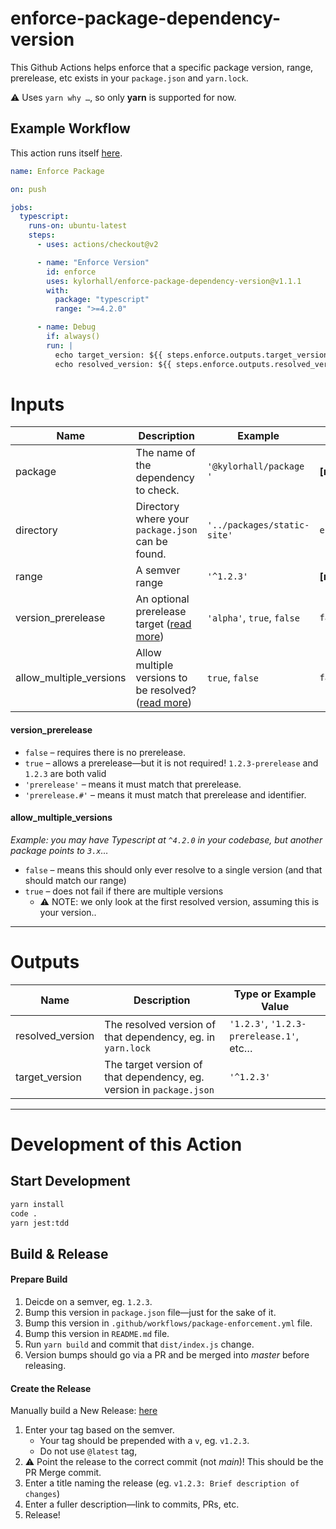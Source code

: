# enforce-package-dependency-version

This Github Actions helps enforce that a specific package version, range, prerelease, etc exists in your `package.json` and `yarn.lock`.

:warning: Uses `yarn why …`, so only **yarn** is supported for now.

## Example Workflow

This action runs itself [here](https://github.com/kylorhall/enforce-package-dependency-version/blob/main/.github/workflows/package-enforcement.yml).

```yaml
name: Enforce Package

on: push

jobs:
  typescript:
    runs-on: ubuntu-latest
    steps:
      - uses: actions/checkout@v2

      - name: "Enforce Version"
        id: enforce
        uses: kylorhall/enforce-package-dependency-version@v1.1.1
        with:
          package: "typescript"
          range: ">=4.2.0"

      - name: Debug
        if: always()
        run: |
          echo target_version: ${{ steps.enforce.outputs.target_version }}
          echo resolved_version: ${{ steps.enforce.outputs.resolved_version }}
```

# Inputs

| Name                    | Description                                                                     | Example                     | Default Value          |
| ----------------------- | ------------------------------------------------------------------------------- | --------------------------- | ---------------------- |
| package                 | The name of the dependency to check.                                            | `'@kylorhall/package '`     | **[required]**         |
| directory               | Directory where your `package.json` can be found.                               | `'../packages/static-site'` | `env.GITHUB_WORKSPACE` |
| range                   | A semver range                                                                  | `'^1.2.3'`                  | **[required]**         |
| version_prerelease      | An optional prerelease target ([read more](#version_prerelease))                | `'alpha'`, `true`, `false`  | `false`                |
| allow_multiple_versions | Allow multiple versions to be resolved? ([read more](#allow_multiple_versions)) | `true`, `false`             | `false`                |

#### version_prerelease

- `false` – requires there is no prerelease.
- `true` – allows a prerelease—but it is not required! `1.2.3-prerelease` and `1.2.3` are both valid
- `'prerelease'` – means it must match that prerelease.
- `'prerelease.#'` – means it must match that prerelease and identifier.

#### allow_multiple_versions

_Example: you may have Typescript at `^4.2.0` in your codebase, but another package points to `3.x`…_

- `false` – means this should only ever resolve to a single version (and that should match our range)
- `true` – does not fail if there are multiple versions
  - :warning: NOTE: we only look at the first resolved version, assuming this is your version..

---

# Outputs

| Name             | Description                                                          | Type or Example Value                   |
| ---------------- | -------------------------------------------------------------------- | --------------------------------------- |
| resolved_version | The resolved version of that dependency, eg. in `yarn.lock`          | `'1.2.3'`, `'1.2.3-prerelease.1'`, etc… |
| target_version   | The target version of that dependency, eg. version in `package.json` | `'^1.2.3'`                              |

---

# Development of this Action

## Start Development

```bash
yarn install
code .
yarn jest:tdd
```

## Build & Release

#### Prepare Build

1. Deicde on a semver, eg. `1.2.3`.
2. Bump this version in `package.json` file—just for the sake of it.
3. Bump this version in `.github/workflows/package-enforcement.yml` file.
4. Bump this version in `README.md` file.
5. Run `yarn build` and commit that `dist/index.js` change.
6. Version bumps should go via a PR and be merged into _master_ before releasing.

#### Create the Release

Manually build a New Release: [here](https://github.com/kylorhall/enforce-package-dependency-version/releases/new)

1. Enter your tag based on the semver.
    - Your tag should be prepended with a `v`, eg. `v1.2.3`.
    - Do not use `@latest` tag,
2. :warning: Point the release to the correct commit (not _main_)!  This should be the PR Merge commit.
3. Enter a title naming the release (eg. `v1.2.3: Brief description of changes`)
4. Enter a fuller description—link to commits, PRs, etc.
5. Release!
